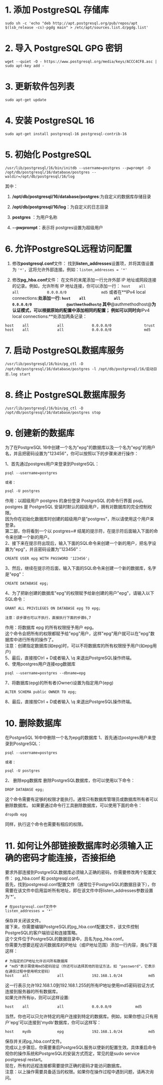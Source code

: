 # 1. 添加 PostgreSQL 存储库
```
sudo sh -c 'echo "deb http://apt.postgresql.org/pub/repos/apt $(lsb_release -cs)-pgdg main" > /etc/apt/sources.list.d/pgdg.list'
```

# 2. 导入 PostgreSQL GPG 密钥
```
wget --quiet -O - https://www.postgresql.org/media/keys/ACCC4CF8.asc | sudo apt-key add -
```

# 3. 更新软件包列表
```
sudo apt-get update
```

# 4. 安装 PostgreSQL 16
```
sudo apt-get install postgresql-16 postgresql-contrib-16
```

# 5. 初始化 PostgreSQL
```
/usr/lib/postgresql/16/bin/initdb --username=postgres --pwprompt -D /opt/db/postgresql/16/database/postgres --waldir=/opt/db/postgresql/16/log
```
其中： 
1. **/opt/db/postgresql/16/database/postgres**:为自定义的数据库存储目录

2. **/opt/db/postgresql/16/log**：为自定义的日志目录

3. **postgres** ：为用户名称

4. **--pwprompt**：表示将 postgres设置为超级用户

# 6. 允许PostgreSQL远程访问配置
1. 修改**postgresql.conf**文件：
找到**listen_addresses**设置项，并将其值设置为 ```'*'```，这将允许外部连接。例如：```listen_addresses = '*'``` 

2. 修改**pg_hba.conf**文件：
在文件的末尾添加一行允许外部 IP 地址或网段连接的记录。例如，允许所有 IP 地址连接，你可以添加一行：
```host    all             all             0.0.0.0/0	            md5```
或者在**IPv4 local connections:**处添加一行:
```host    all             all             0.0.0.0/0	            @authmethodhost@```
其中**@authmethodhost@**为认证模式，可以根据原始的配置中添加相同的配置；
例如可以同时向**IPv4 local connections:**处添加两条记录：
```
host    all             all             0.0.0.0/0	            trust
host    all             all             0.0.0.0/0	            md5
```

# 7. 启动 PostgreSQL数据库服务
```
/usr/lib/postgresql/16/bin/pg_ctl -D /opt/db/postgresql/16/database/postgres -l /opt/db/postgresql/16/启动日志.log start
```

# 8. 终止 PostgreSQL数据库服务
```
/usr/lib/postgresql/16/bin/pg_ctl -D /opt/db/postgresql/16/database/postgres stop
```


# 9. 创建新的数据库
为了在PostgreSQL 16中创建一个名为"epg"的数据库以及一个名为"epg"的用户名，并且把密码设置为"123456"，你可以按照以下的步骤来进行操作：

1、首先通过postgres用户来登录到PostgreSQL：
```
psql --username=postgres

或者：

psql -U postgres
```
作用：以超级用户 postgres 的身份登录 PostgreSQL 的命令行界面 psql。 \
postgres 是 PostgreSQL 安装时默认的超级用户，拥有对数据库的完全控制权限。 \
因为你在初始化数据库时创建的超级用户是"postgres"，所以请使用这个用户来登录。\
第二部，你将看到一个以 postgres=# 结尾的提示符，在提示符后面输入下面的命令来创建一个新的用户。\
2、接下来在提示符出现后，输入下面的SQL命令来创建一个新的用户，把名字设置为"epg"，并且密码设置为"123456"：
```
CREATE USER epg WITH PASSWORD '123456';
```
3、然后，继续在提示符后面，输入下面的SQL命令来创建一个新的数据库，名字是"epg"：
```
CREATE DATABASE epg;
```
4、为了把新创建的数据库"epg"的权限赋予给新创建的用户"epg"，请输入以下SQL命令：
```
GRANT ALL PRIVILEGES ON DATABASE epg TO epg;

注意：该步骤也可以不执行，直接执行下面的步骤6,7
```
作用：将数据库 epg 的所有权限授予用户 epg。\
这个命令会把所有的权限都赋予给"epg"用户，这样"epg"用户就可以在"epg"数据库中进行所有的操作了。\
注意：创建指定数据库(如epg)时，可以不将数据库的所有权限授予用户(如epg用户)\
5、最后，直接按Ctrl + D或者输入 \q 来退出PostgreSQL操作终端。\
6、使用postgres用户连接epg数据库
```
psql --username=postgres --dbname=epg
```
7、将数据库(epg)的所有者(Owner)设置为指定用户(epg)
```
ALTER SCHEMA public OWNER TO epg;
```
8、最后，直接按Ctrl + D或者输入 \q 来退出PostgreSQL操作终端。

# 10. 删除数据库
在PostgreSQL 16中中删除一个名为epg的数据库
1、首先通过postgres用户来登录到PostgreSQL：
```
psql --username=postgres

或者：

psql -U postgres
```
2、 删除epg数据库
删除PostgreSQL数据库，你可以使用以下命令：
```
DROP DATABASE epg;
```
这个命令需要有足够的权限才能执行。通常只有数据库管理员或数据库所有者可以删除数据库。
如果要通过命令行工具删除数据库，​可以使用下面的命令：
```
dropdb epg
```
同样，执行这个命令也需要有相应的权限。





# 11. 如何让外部链接数据库时必须输入正确的密码才能连接，否接拒绝
要求外部连接到PostgreSQL数据库必须输入正确的密码，你需要修改两个配置文件： pg_hba.conf 和 postgresql.conf。\
首先，找到postgresql.conf配置文件（通常位于PostgreSQL的数据目录下），你需要在该文件中启用监听所有地址，即在该文件中将listen_addresses参数设置为'*'。
```
# 在postgresql.conf文件中
listen_addresses = '*'
```
保存并关闭该文件。\
接下来，你需要编辑PostgreSQL的pg_hba.conf配置文件，该文件控制PostgreSQL的客户端验证和连接策略。\
这个文件位于PostgreSQL的数据目录中，且名为pg_hba.conf。\
你需要为想要远程访问数据库的IP地址（或IP地址范围）添加一行内容，类似下面这样：
```
# 为指定的IP地址允许访问所有数据库
# "md5"表示需使用md5密码验证（你还可以选择其他的验证方法，如 "password"，它表示在通信过程中使用明文密码）
host    all             all             192.168.1.0/24            md5
```
这一行表示允许192.168.1.0到192.168.1.255的所有IP地址使用md5密码验证方式连接到服务器的所有数据库。\
如果允许所有ip，则可以这样设置:
```
host    all             all             0.0.0.0/0           md5
```
当然，你也可以只允许特定的用户连接到特定的数据库。例如，如果你想让只有用户'epg'可以连接到'mydb'数据库，你可以这样写：
```
host    mydb            epg             192.168.1.0/24            md5
```
保存并关闭pg_hba.conf文件。\
完成以上步骤后，你需要重启PostgreSQL服务以使新的配置生效。具体重启命令视你的操作系统和PostgreSQL的安装方式而定，常见的是sudo service postgresql restart。\
现在，所有的远程连接都需要提供正确的密码才能访问数据库。\
注意：以上操作需要具备适当的权限。如果你在操作过程中遇到问题，请再次询问。






